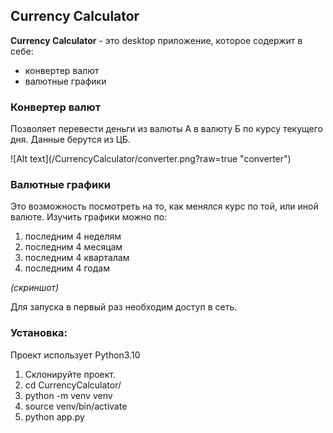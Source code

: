 <h2>Currency Calculator</h2>
<p><strong>Currency Calculator</strong> - это desktop приложение, которое содержит в себе:</p>
<ul>
    <li>конвертер валют</li>
    <li>валютные графики</li>
</ul>
<h3>Конвертер валют</h3>
<p>Позволяет перевести деньги из валюты А в валюту Б по курсу текущего дня. Данные берутся из ЦБ.</p>
![Alt text](/CurrencyCalculator/converter.png?raw=true "converter")
<h3>Валютные графики</h3>
<p>Это возможность посмотреть на то, как менялся курс по той, или иной валюте. Изучить графики можно по:</p>
<ol>
    <li>последним 4 неделям</li>
    <li>последним 4 месяцам</li>
    <li>последним 4 кварталам</li>
    <li>последним 4 годам</li>
</ol>
<p><em>(скриншот)</em></p>
<p>Для запуска в первый раз необходим доступ в сеть.</p>
<h3>Установка:</h3>
<p>Проект использует Python3.10</p>
<ol>
    <li>Склонируйте проект.</li>
    <li>cd CurrencyCalculator/</li>
    <li>python -m venv venv</li>
    <li>source venv/bin/activate</li>
    <li>python app.py</li>
</ol>